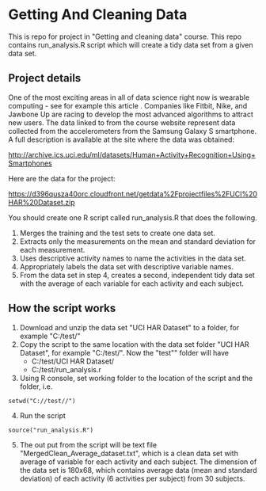 # Getting And Cleaning Data
This is repo for project in "Getting and cleaning data" course. This repo contains run_analysis.R script which will create a tidy data set from a given data set.

## Project details
One of the most exciting areas in all of data science right now is wearable computing - see for example this article . Companies like Fitbit, Nike, and Jawbone Up are racing to develop the most advanced algorithms to attract new users. The data linked to from the course website represent data collected from the accelerometers from the Samsung Galaxy S smartphone. A full description is available at the site where the data was obtained: 

http://archive.ics.uci.edu/ml/datasets/Human+Activity+Recognition+Using+Smartphones 

Here are the data for the project: 

https://d396qusza40orc.cloudfront.net/getdata%2Fprojectfiles%2FUCI%20HAR%20Dataset.zip 

You should create one R script called run_analysis.R that does the following.
  
1. Merges the training and the test sets to create one data set.  
2. Extracts only the measurements on the mean and standard deviation for each measurement.  
3. Uses descriptive activity names to name the activities in the data set.  
4. Appropriately labels the data set with descriptive variable names.  
5. From the data set in step 4, creates a second, independent tidy data set with the average of each variable for each activity and each subject.  

## How the script works
1. Download and unzip the data set "UCI HAR Dataset" to a folder, for example "C:/test/"
2. Copy the script to the same location with the data set folder "UCI HAR Dataset", for example "C:/test/". Now the "test"" folder will have
    - C:/test/UCI HAR Dataset/
    - C:/test/run_analysis.r
3. Using R console, set working folder to the location of the script and the folder, i.e.  
  
  ```r{}
  setwd("C://test//")
  ```
4. Run the script  
  
  ```r{}
  source("run_analysis.R")
  ```
5. The out put from the script will be text file "MergedClean_Average_dataset.txt", which is a clean data set with average of variable for each activity and each subject. The dimension of the data set is 180x68, which contains average data (mean and standard deviation) of each activity (6 activities per subject) from 30 subjects.
